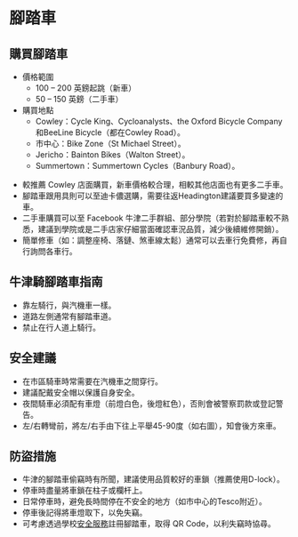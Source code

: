 # 腳踏車



## 購買腳踏車
+ 價格範圍
    * 100 – 200 英鎊起跳（新車）
    * 50 – 150 英鎊（二手車）
+ 購買地點
    * Cowley：Cycle King、Cycloanalysts、the Oxford Bicycle Company和BeeLine Bicycle（都在Cowley Road）。
    * 市中心：Bike Zone（St Michael Street）。
    * Jericho：Bainton Bikes（Walton Street）。
    * Summertown：Summertown Cycles（Banbury Road）。
* 較推薦 Cowley 店面購買，新車價格較合理，相較其他店面也有更多二手車。
* 腳踏車跟用具則可以至迪卡儂選購，需要往返Headington建議要買多變速的車。
* 二手車購買可以至 Facebook 牛津二手群組、部分學院（若對於腳踏車較不熟悉，建議到學院或是二手店家仔細當面確認車況品質，減少後續維修開銷）。
* 簡單修車（如：調整座椅、落鏈、煞車線太鬆）通常可以去車行免費修，再自行詢問各車行。

## 牛津騎腳踏車指南
* 靠左騎行，與汽機車一樣。
* 道路左側通常有腳踏車道。
* 禁止在行人道上騎行。

## 安全建議
* 在市區騎車時常需要在汽機車之間穿行。
* 建議配戴安全帽以保護自身安全。
* 夜間騎車必須配有車燈（前燈白色，後燈紅色），否則會被警察罰款或登記警告。
* 左/右轉彎前，將左/右手由下往上平舉45-90度（如右圖），知會後方來車。

## 防盜措施
* 牛津的腳踏車偷竊時有所聞，建議使用品質較好的車鎖（推薦使用D-lock）。
* 停車時盡量將車鎖在柱子或欄杆上。
* 日常停車時，避免長時間停在不安全的地方（如市中心的Tesco附近）。
* 停車後記得將車燈取下，以免失竊。
* 可考慮透過學校[安全服務](https://travel.admin.ox.ac.uk/bike/security)註冊腳踏車，取得 QR Code，以利失竊時協尋。
